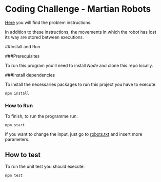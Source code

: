 # Coding Challenge - Martian Robots

[Here](instructions.md) you will find the problem instructions.

In addition to these instructions, the movements in which the robot has lost its way are stored between executions.

##Install and Run

###Prerequisites

To run this program you'll need to install _Node_ and clone this repo locally.

###Install dependencies

To install the necessaries packages to run this project you have to execute:
```
npm install
```

### How to Run

To finish, to run the programme run:
```
npm start
```

If you want to change the input, just go to [robots.txt](robots.txt) and insert more parameters.

## How to test

To run the unit test you should execute:

```
npm test
```